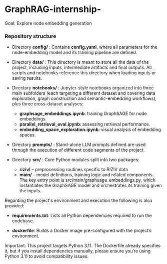 # GraphRAG-internship-

Goal: Explore node embedding generation

### Repository structure

- Directory __config/__ : Contains __config.yaml__, where all parameters for the node-embedding model and its training pipeline are defined.

- Directory __data/__ : This directory is meant to store all the data of the project, including inputs, intermediate artifacts and final outputs. All scripts and notebooks reference this directory when loading inputs or saving results.

- Directory __notebooks/__ : Jupyter-style notebooks organized into three main subfolders (each targeting a different dataset and covering data exploration, graph construction and semantic-embedding workflows), plus three cross-dataset analyses:
     - __graphsage_embeddings.ipynb__: training GraphSAGE for node embeddings.
     - __parallel_retrieval_eval.ipynb__: assessing retrieval performance.
     - __embedding_space_exploration.ipynb__: visual analysis of embedding spaces.

- Directory __prompts/__ : Stand-alone LLM prompts defined are used through the execution of different code segments of the project.

- Directory __src/__ : Core Python modules split into two packages:
    - __riziv/__ – preprocessing routines specific to RIZIV data
    - __main/__ – model definitions, training logic and related components.
    The key entry point is src/main/graphsage_embeddings.py, which instantiates the GraphSAGE model and orchestrates its training given the inputs.

Regarding the project's environment and execution the following is also provided:

- __requirements.txt__: Lists all Python dependencies required to run the codebase.

- __dockerfile__: Builds a Docker image pre-configured with the project’s environment.

Important: This project targets Python 3.11. The Dockerfile already specifies it, but if you install dependencies manually, please ensure you’re using Python 3.11 to avoid compatibility issues.
